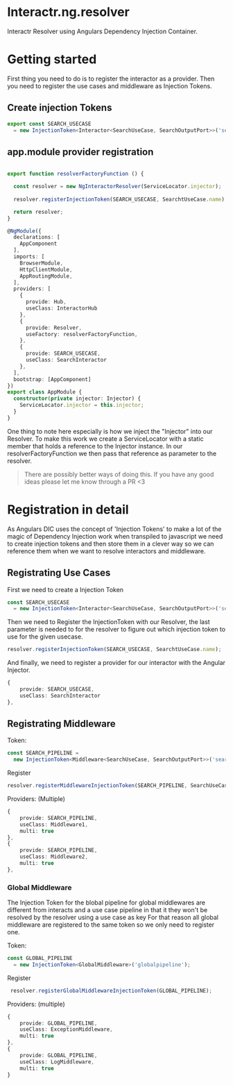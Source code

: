 # Interactr.ng.resolver

Interactr Resolver using Angulars Dependency Injection Container.

# Getting started
First thing you need to do is to register the interactor as a provider. 
Then you need to register the use cases and middleware as Injection Tokens.

## Create injection Tokens
```Typescript
export const SEARCH_USECASE
  = new InjectionToken<Interactor<SearchUseCase, SearchOutputPort>>('search');
```

## app.module provider registration
```Typescript

export function resolverFactoryFunction () {

  const resolver = new NgInteractorResolver(ServiceLocator.injector);
  
  resolver.registerInjectionToken(SEARCH_USECASE, SearchtUseCase.name);

  return resolver;
}

@NgModule({
  declarations: [
    AppComponent
  ],
  imports: [
    BrowserModule,
    HttpClientModule,
    AppRoutingModule,
  ],
  providers: [
    {
      provide: Hub,
      useClass: InteractorHub
    },
    {
      provide: Resolver,
      useFactory: resolverFactoryFunction,
    },
    {
      provide: SEARCH_USECASE,
      useClass: SearchInteractor
    },
  ],
  bootstrap: [AppComponent]
})
export class AppModule {
  constructor(private injector: Injector) {
    ServiceLocator.injector = this.injector;
  }
}
```
One thing to note here especially is how we inject the "Injector" into our Resolver.
To make this work we create a ServiceLocator with a static member that holds a reference to the Injector instance.
In our resolverFactoryFunction we then pass that reference as parameter to the resolver.

> There are possibly better ways of doing this. If you have any good ideas please let me know through a PR <3


# Registration in detail
As Angulars DIC uses the concept of 'Injection Tokens' to make a lot of the magic of Dependency Injection work when transpiled to javascript we need to create injection tokens
and then store them in a clever way so we can reference them when we want to resolve interactors and middleware.


## Registrating Use Cases
First we need to create a Injection Token
```Typescript
const SEARCH_USECASE
  = new InjectionToken<Interactor<SearchUseCase, SearchOutputPort>>('search');
```
Then we need to Register the InjectionToken with our Resolver, the last parameter is needed to for the resolver to figure out which injection token to use for the given usecase.
```Typescript
resolver.registerInjectionToken(SEARCH_USECASE, SearchtUseCase.name);
```

And finally, we need to register a provider for our interactor with the Angular Injector.
```Typescript
{
    provide: SEARCH_USECASE,
    useClass: SearchInteractor
},
```

## Registrating Middleware
Token:
```Typescript
const SEARCH_PIPELINE =
  new InjectionToken<Middleware<SearchUseCase, SearchOutputPort>>('searchpipeline');
```
Register
```Typescript
resolver.registerMiddlewareInjectionToken(SEARCH_PIPELINE, SearchUseCase.name);
```

Providers: (Multiple)
```Typescript
{
    provide: SEARCH_PIPELINE,
    useClass: Middleware1,
    multi: true
},
{
    provide: SEARCH_PIPELINE,
    useClass: Middleware2,
    multi: true
},
```

### Global Middleware
The Injection Token for the blobal pipeline for global middlewares are different from interacts and a use case pipeline in that it they won't be resolved by the resolver using a use case as key
For that reason all global middleware are registered to the same token so we only need to register one.

Token:
```Typescript
const GLOBAL_PIPELINE
  = new InjectionToken<GlobalMiddleware>('globalpipeline');
```
Register
```Typescript
 resolver.registerGlobalMiddlewareInjectionToken(GLOBAL_PIPELINE);
```

Providers: (multiple)
```Typescript
{
    provide: GLOBAL_PIPELINE,
    useClass: ExceptionMiddleware,
    multi: true
},
{
    provide: GLOBAL_PIPELINE,
    useClass: LogMiddleware,
    multi: true
}
```